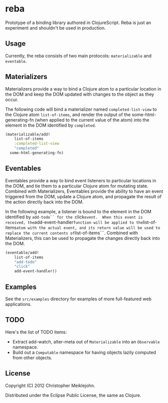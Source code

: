 # reba

Prototype of a binding library authored in ClojureScript.  Reba is just an experiment and shouldn't be used in production.

## Usage

Currently, the reba consists of two main protocols: ```materializable```
and ```eventable```.

## Materializers

Materializers provide a way to bind a Clojure atom to a particular location in the DOM and keep the DOM updated with changes to the object as they occur.

The following code will bind a materializer named ```completed-list-view``` to the Clojure atom ```list-of-items```, and render the output of the some-html-generating-fn (when applied to the current value of the atom) into the element in the DOM identified by ```completed```.

```clojure
(materializable/add!
	list-of-items
	:completed-list-view
	"completed"
  some-html-generating-fn)
```

## Eventables

Eventables provide a way to bind event listeners to particular locations in the DOM, and tie them to a particular Clojure atom for mutating state.  Combined with Materializers, Eventables provide the ability to have an event triggered from the DOM, update a Clojure atom, and propagate the result of the action directly back into the DOM.

In the following example, a listener is bound to the element in the DOM identified by ```add-todo`` for the ```click``` event.  When this event is received, the ```add-event-handler``` function will be applied to the ```list-of-items``` atom with the actual event, and its return value will be used to replace the current contents of ```list-of-items```.  Combined with Materializers, this can be used to propagate the changes directly back into the DOM.

```clojure
(eventable/add!
	list-of-items
	"add-todo"
	"click"
	add-event-handler))
```

## Examples

See the ```src/examples``` directory for examples of more full-featured web applications.

## TODO

Here's the list of TODO items:

* Extract add-watch, alter-meta out of ```Materializable``` into an
  ```Observable``` namespace.
* Build out a ```Computable``` namespace for having objects lazily
  computed from other objects.

## License

Copyright (C) 2012 Christopher Meiklejohn.

Distributed under the Eclipse Public License, the same as Clojure.
